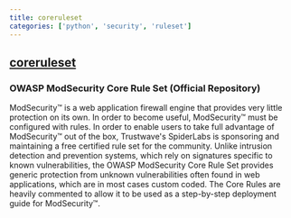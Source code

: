 ```yaml
---
title: coreruleset
categories: ['python', 'security', 'ruleset']
---
```

## [coreruleset](https://github.com/coreruleset/coreruleset)

### OWASP ModSecurity Core Rule Set (Official Repository)


ModSecurity™ is a web application firewall engine that provides very little protection on its own. In order to become useful, ModSecurity™ must be configured with rules. In order to enable users to take full advantage of ModSecurity™ out of the box, Trustwave's SpiderLabs is sponsoring and maintaining a free certified rule set for the community. Unlike intrusion detection and prevention systems, which rely on signatures specific to known vulnerabilities, the OWASP ModSecurity Core Rule Set provides generic protection from unknown vulnerabilities often found in web applications, which are in most cases custom coded. The Core Rules are heavily commented to allow it to be used as a step-by-step deployment guide for ModSecurity™.
